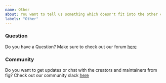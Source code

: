 ```yaml
---
name: Other
about: You want to tell us something which doesn't fit into the other categories? Use this template!
labels: "Other"
---
```


### Question

Do you have a Question? Make sure to check out our forum [here](https://forum.withfig.com/)


### Community

Do you want to get updates or chat with the creators and maintainers from fig? Check out our community slack [here](https://figcommunity.slack.com/join/shared_invite/zt-fupa9n8g-sfHm8MyBn1DBaCj8SoIxSA#/shared-invite/email)